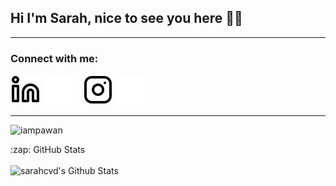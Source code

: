 ## Hi I'm Sarah, nice to see you here 👋🏻

---

### Connect with me:

[![website](./img/linkedin-light.svg)](https://www.linkedin.com/in/sarah-christine-van-dijk-641ab1142/#gh-light-mode-only)
[![website](./img/linkedin-dark.svg)](https://www.linkedin.com/in/sarah-christine-van-dijk-641ab1142/#gh-dark-mode-only)
&nbsp;&nbsp;
[![website](./img/instagram-light.svg)](https://instagram.com/sarahcvd#gh-light-mode-only)
[![website](./img/instagram-dark.svg)](https://instagram.com/sarahcvd#gh-dark-mode-only)

---

<p align="left"> <img src="https://komarev.com/ghpvc/?username=sarahcvd&label=Views&color=red&style=plastic" alt="iampawan" /> </p>

<summary>:zap: GitHub Stats</summary>

<br />

<img align="left" alt="sarahcvd's Github Stats" src="https://github-readme-stats.vercel.app/api?username=sarahcvd&show_icons=true&hide_border=true&theme=synthwave" />

<br />


[instagram]: https://instagram.com/sarahcvd
[linkedin]: https://linkedin.com/in/sarah-christine-van-dijk-641ab1142
